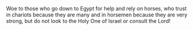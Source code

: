 Woe to those who go down to Egypt for help and rely on horses, who trust in chariots because they are many and in horsemen because they are very strong, but do not look to the Holy One of Israel or consult the Lord!
